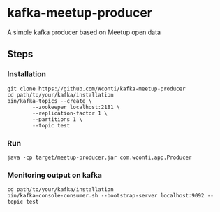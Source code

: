 # kafka-meetup-producer
A simple kafka producer based on Meetup open data

## Steps

  ### Installation
  ```
  git clone https://github.com/Wconti/kafka-meetup-producer
  cd path/to/your/kafka/installation
  bin/kafka-topics --create \
          --zookeeper localhost:2181 \
          --replication-factor 1 \
          --partitions 1 \
          --topic test
  ```

  ### Run
  `java -cp target/meetup-producer.jar com.wconti.app.Producer`

  ### Monitoring output on kafka
  
  ```
  cd path/to/your/kafka/installation
  bin/kafka-console-consumer.sh --bootstrap-server localhost:9092 --topic test
  ```
